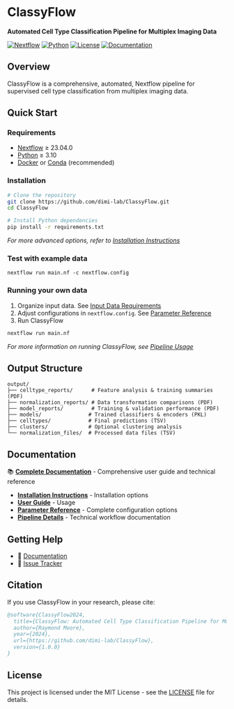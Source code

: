 # ClassyFlow

**Automated Cell Type Classification Pipeline for Multiplex Imaging Data**

[![Nextflow](https://img.shields.io/badge/nextflow%20DSL2-%E2%89%A523.04.0-23aa62.svg)](https://www.nextflow.io/)
[![Python](https://img.shields.io/badge/python-3.10%2B-blue.svg)](https://www.python.org/)
[![License](https://img.shields.io/badge/license-MIT-green.svg)](LICENSE)
[![Documentation](https://img.shields.io/badge/docs-latest-brightgreen.svg)](docs/)

## Overview

ClassyFlow is a comprehensive, automated, Nextflow pipeline for supervised cell type classification from multiplex imaging data.

## Quick Start

### Requirements

- [Nextflow](https://www.nextflow.io/) ≥ 23.04.0
- [Python](https://www.python.org/) ≥ 3.10
- [Docker](https://www.docker.com/) or [Conda](https://docs.conda.io/) (recommended)

### Installation

```bash
# Clone the repository
git clone https://github.com/dimi-lab/ClassyFlow.git
cd ClassyFlow

# Install Python dependencies
pip install -r requirements.txt
```

*For more advanced options, refer to [Installation Instructions](docs/installation.md)*
### Test with example data
```
nextflow run main.nf -c nextflow.config
```

### Running your own data

1. Organize input data. See [Input Data Requirements](docs/user-guide.md#input-data-requirements)
2. Adjust configurations in `nextflow.config`. See [Parameter Reference](docs/parameter-reference.md)
3. Run ClassyFlow

```bash
nextflow run main.nf
```
*For more information on running ClassyFlow, see [Pipeline Usage](docs/user-guide.md#pipeline-usage)*

## Output Structure

```
output/
├── celltype_reports/      # Feature analysis & training summaries (PDF)
├── normalization_reports/ # Data transformation comparisons (PDF)
├── model_reports/         # Training & validation performance (PDF)
├── models/               # Trained classifiers & encoders (PKL)
├── celltypes/            # Final predictions (TSV)
├── clusters/             # Optional clustering analysis
└── normalization_files/  # Processed data files (TSV)
```


## Documentation

📚 **[Complete Documentation](docs/)** - Comprehensive user guide and technical reference

- **[Installation Instructions](docs/installation.md)** - Installation options
- **[User Guide](docs/user-guide.md)** - Usage
- **[Parameter Reference](docs/parameter-reference.md)** - Complete configuration options
- **[Pipeline Details](docs/pipeline-details.md)** - Technical workflow documentation

## Getting Help

- 📖 [Documentation](docs/)
- 🐛 [Issue Tracker](https://github.com/dimi-lab/ClassyFlow/issues)

## Citation

If you use ClassyFlow in your research, please cite:

```bibtex
@software{ClassyFlow2024,
  title={ClassyFlow: Automated Cell Type Classification Pipeline for Multiplex Imaging},
  author={Raymond Moore},
  year={2024},
  url={https://github.com/dimi-lab/ClassyFlow},
  version={1.0.0}
}
```

## License

This project is licensed under the MIT License - see the [LICENSE](LICENSE) file for details.
